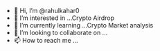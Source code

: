 - 👋 Hi, I’m @rahulkahar0
- 👀 I’m interested in ...Crypto Airdrop 
- 🌱 I’m currently learning ...Crypto Market analysis
- 💞️ I’m looking to collaborate on ...
- 📫 How to reach me ...

<!---
rahulkahar0 is a ✨ special ✨ repository because its `README.md` (this file) appears on your GitHub profile.
You can click the Preview link to take a look at your changes.
--->
